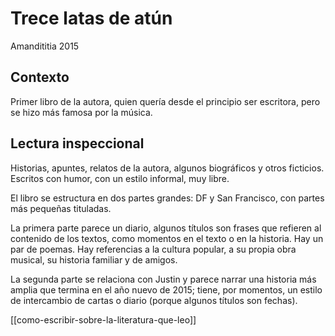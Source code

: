 # Trece latas de atún
Amandititia 2015

## Contexto

Primer libro de la autora, quien quería desde el principio ser escritora, pero se hizo más famosa por la música.

## Lectura inspeccional

Historias, apuntes, relatos de la autora, algunos biográficos y otros ficticios. Escritos con humor, con un estilo informal, muy libre.

<!--Según la tabla de contenido, índices, apéndices-->
El libro se estructura en dos partes grandes: DF y San Francisco, con partes más pequeñas tituladas.

La primera parte parece un diario, algunos títulos son frases que refieren al contenido de los textos, como momentos en el texto o en la historia. Hay un par de poemas. Hay referencias a la cultura popular, a su propia obra musical, su historia familiar y de amigos.

La segunda parte se relaciona con Justin y parece narrar una historia más amplia que termina en el año nuevo de 2015; tiene, por momentos, un estilo de intercambio de cartas o diario (porque algunos títulos son fechas).

[[como-escribir-sobre-la-literatura-que-leo]]

<!--El libro me gustó / no me gustó porque-->
